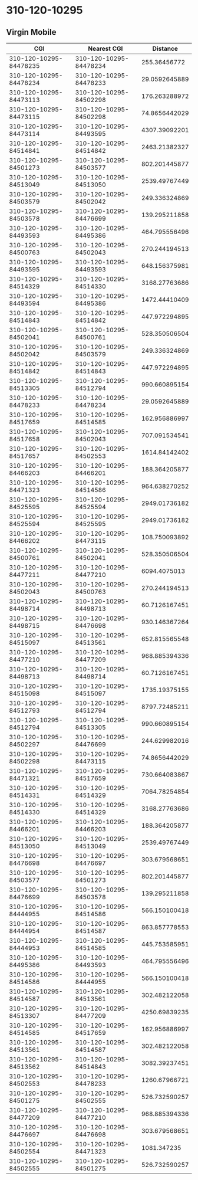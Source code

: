 # 310-120-10295
## Virgin Mobile


| CGI | Nearest CGI | Distance |
|-----|-------------|----------|
| 310-120-10295-84478235 | 310-120-10295-84478234 | 255.36456772 |
| 310-120-10295-84478234 | 310-120-10295-84478233 | 29.0592645889 |
| 310-120-10295-84473113 | 310-120-10295-84502298 | 176.263288972 |
| 310-120-10295-84473115 | 310-120-10295-84502298 | 74.8656442029 |
| 310-120-10295-84473114 | 310-120-10295-84493595 | 4307.39092201 |
| 310-120-10295-84514841 | 310-120-10295-84514842 | 2463.21382327 |
| 310-120-10295-84501273 | 310-120-10295-84503577 | 802.201445877 |
| 310-120-10295-84513049 | 310-120-10295-84513050 | 2539.49767449 |
| 310-120-10295-84503579 | 310-120-10295-84502042 | 249.336324869 |
| 310-120-10295-84503578 | 310-120-10295-84476699 | 139.295211858 |
| 310-120-10295-84493593 | 310-120-10295-84495386 | 464.795556496 |
| 310-120-10295-84500763 | 310-120-10295-84502043 | 270.244194513 |
| 310-120-10295-84493595 | 310-120-10295-84493593 | 648.156375981 |
| 310-120-10295-84514329 | 310-120-10295-84514330 | 3168.27763686 |
| 310-120-10295-84493594 | 310-120-10295-84495386 | 1472.44410409 |
| 310-120-10295-84514843 | 310-120-10295-84514842 | 447.972294895 |
| 310-120-10295-84502041 | 310-120-10295-84500761 | 528.350506504 |
| 310-120-10295-84502042 | 310-120-10295-84503579 | 249.336324869 |
| 310-120-10295-84514842 | 310-120-10295-84514843 | 447.972294895 |
| 310-120-10295-84513305 | 310-120-10295-84512794 | 990.660895154 |
| 310-120-10295-84478233 | 310-120-10295-84478234 | 29.0592645889 |
| 310-120-10295-84517659 | 310-120-10295-84514585 | 162.956886997 |
| 310-120-10295-84517658 | 310-120-10295-84502043 | 707.091534541 |
| 310-120-10295-84517657 | 310-120-10295-84502553 | 1614.84142402 |
| 310-120-10295-84466203 | 310-120-10295-84466201 | 188.364205877 |
| 310-120-10295-84471323 | 310-120-10295-84514586 | 964.638270252 |
| 310-120-10295-84525595 | 310-120-10295-84525594 | 2949.01736182 |
| 310-120-10295-84525594 | 310-120-10295-84525595 | 2949.01736182 |
| 310-120-10295-84466202 | 310-120-10295-84473115 | 108.750093892 |
| 310-120-10295-84500761 | 310-120-10295-84502041 | 528.350506504 |
| 310-120-10295-84477211 | 310-120-10295-84477210 | 6094.4075013 |
| 310-120-10295-84502043 | 310-120-10295-84500763 | 270.244194513 |
| 310-120-10295-84498714 | 310-120-10295-84498713 | 60.7126167451 |
| 310-120-10295-84498715 | 310-120-10295-84476698 | 930.146367264 |
| 310-120-10295-84515097 | 310-120-10295-84513561 | 652.815565548 |
| 310-120-10295-84477210 | 310-120-10295-84477209 | 968.885394336 |
| 310-120-10295-84498713 | 310-120-10295-84498714 | 60.7126167451 |
| 310-120-10295-84515098 | 310-120-10295-84515097 | 1735.19375155 |
| 310-120-10295-84512793 | 310-120-10295-84512794 | 8797.72485211 |
| 310-120-10295-84512794 | 310-120-10295-84513305 | 990.660895154 |
| 310-120-10295-84502297 | 310-120-10295-84476699 | 244.629982016 |
| 310-120-10295-84502298 | 310-120-10295-84473115 | 74.8656442029 |
| 310-120-10295-84471321 | 310-120-10295-84517659 | 730.664083867 |
| 310-120-10295-84514331 | 310-120-10295-84514329 | 7064.78254854 |
| 310-120-10295-84514330 | 310-120-10295-84514329 | 3168.27763686 |
| 310-120-10295-84466201 | 310-120-10295-84466203 | 188.364205877 |
| 310-120-10295-84513050 | 310-120-10295-84513049 | 2539.49767449 |
| 310-120-10295-84476698 | 310-120-10295-84476697 | 303.679568651 |
| 310-120-10295-84503577 | 310-120-10295-84501273 | 802.201445877 |
| 310-120-10295-84476699 | 310-120-10295-84503578 | 139.295211858 |
| 310-120-10295-84444955 | 310-120-10295-84514586 | 566.150100418 |
| 310-120-10295-84444954 | 310-120-10295-84514587 | 863.857778553 |
| 310-120-10295-84444953 | 310-120-10295-84514585 | 445.753585951 |
| 310-120-10295-84495386 | 310-120-10295-84493593 | 464.795556496 |
| 310-120-10295-84514586 | 310-120-10295-84444955 | 566.150100418 |
| 310-120-10295-84514587 | 310-120-10295-84513561 | 302.482122058 |
| 310-120-10295-84513307 | 310-120-10295-84477209 | 4250.69839235 |
| 310-120-10295-84514585 | 310-120-10295-84517659 | 162.956886997 |
| 310-120-10295-84513561 | 310-120-10295-84514587 | 302.482122058 |
| 310-120-10295-84513562 | 310-120-10295-84514843 | 3082.39237451 |
| 310-120-10295-84502553 | 310-120-10295-84478233 | 1260.67966721 |
| 310-120-10295-84501275 | 310-120-10295-84502555 | 526.732590257 |
| 310-120-10295-84477209 | 310-120-10295-84477210 | 968.885394336 |
| 310-120-10295-84476697 | 310-120-10295-84476698 | 303.679568651 |
| 310-120-10295-84502554 | 310-120-10295-84471323 | 1081.347235 |
| 310-120-10295-84502555 | 310-120-10295-84501275 | 526.732590257 |
